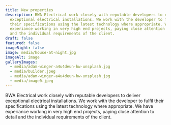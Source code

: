 ```yaml
---
title: New properties
description: BWA Electrical work closely with reputable developers to deliver
  exceptional electrical installations. We work with the developer to fulfil
  their specifications using the latest technology where appropriate. We have
  experiance working in very high end projects, paying close attention to detail
  and the individual requirements of the client.
draft: false
featured: false
imageRight: false
image: media/house-at-night.jpg
imageAlt: image
galleryImages:
  - media/adam-winger-a4u4deun-hw-unsplash.jpg
  - media/builder.jpeg
  - media/adam-winger-a4u4deun-hw-unsplash.jpg
  - media/image0.jpeg
---
```

BWA Electrical work closely with reputable developers to deliver exceptional electrical installations. We work with the developer to fulfil their specifications using the latest technology where appropriate. We have experiance working in very high end projects, paying close attention to detail and the individual requirements of the client.
